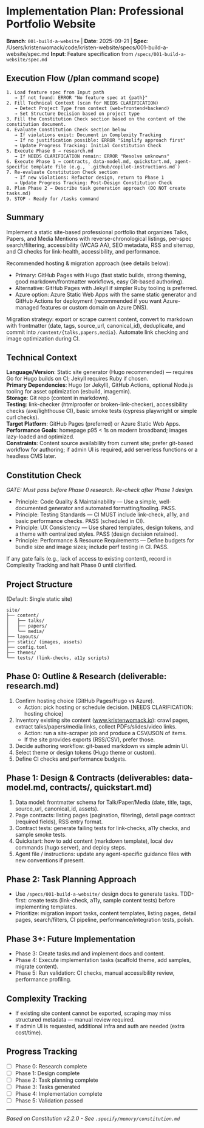# Implementation Plan: Professional Portfolio Website

**Branch**: `001-build-a-website` | **Date**: 2025-09-21 | **Spec**: /Users/kristenwomack/code/kristen-website/specs/001-build-a-website/spec.md
**Input**: Feature specification from `/specs/001-build-a-website/spec.md`

## Execution Flow (/plan command scope)
```
1. Load feature spec from Input path
   → If not found: ERROR "No feature spec at {path}"
2. Fill Technical Context (scan for NEEDS CLARIFICATION)
   → Detect Project Type from context (web=frontend+backend)
   → Set Structure Decision based on project type
3. Fill the Constitution Check section based on the content of the constitution document.
4. Evaluate Constitution Check section below
   → If violations exist: Document in Complexity Tracking
   → If no justification possible: ERROR "Simplify approach first"
   → Update Progress Tracking: Initial Constitution Check
5. Execute Phase 0 → research.md
   → If NEEDS CLARIFICATION remain: ERROR "Resolve unknowns"
6. Execute Phase 1 → contracts, data-model.md, quickstart.md, agent-specific template file (e.g., `.github/copilot-instructions.md`)
7. Re-evaluate Constitution Check section
   → If new violations: Refactor design, return to Phase 1
   → Update Progress Tracking: Post-Design Constitution Check
8. Plan Phase 2 → Describe task generation approach (DO NOT create tasks.md)
9. STOP - Ready for /tasks command
```

## Summary
Implement a static site-based professional portfolio that organizes Talks, Papers, and Media Mentions with reverse-chronological listings, per-spec search/filtering, accessibility (WCAG AA), SEO metadata, RSS and sitemap, and CI checks for link-health, accessibility, and performance.

Recommended hosting & migration approach (see details below):
- Primary: GitHub Pages with Hugo (fast static builds, strong theming, good markdown/frontmatter workflows, easy Git-based authoring).
- Alternative: GitHub Pages with Jekyll if simpler Ruby tooling is preferred.
- Azure option: Azure Static Web Apps with the same static generator and GitHub Actions for deployment (recommended if you want Azure-managed features or custom domain on Azure DNS).

Migration strategy: export or scrape current content, convert to markdown with frontmatter (date, tags, source_url, canonical_id), deduplicate, and commit into `/content/{talks,papers,media}`. Automate link checking and image optimization during CI.

## Technical Context
**Language/Version**: Static site generator (Hugo recommended) — requires Go for Hugo builds on CI; Jekyll requires Ruby if chosen.  
**Primary Dependencies**: Hugo (or Jekyll), GitHub Actions, optional Node.js tooling for asset optimization (esbuild, imagemin).  
**Storage**: Git repo (content in markdown).  
**Testing**: link-checker (htmlproofer or broken-link-checker), accessibility checks (axe/lighthouse CI), basic smoke tests (cypress playwright or simple curl checks).  
**Target Platform**: GitHub Pages (preferred) or Azure Static Web Apps.  
**Performance Goals**: homepage p95 < 1s on modern broadband; images lazy-loaded and optimized.  
**Constraints**: Content source availability from current site; prefer git-based workflow for authoring; if admin UI is required, add serverless functions or a headless CMS later.

## Constitution Check
*GATE: Must pass before Phase 0 research. Re-check after Phase 1 design.*

- Principle: Code Quality & Maintainability — Use a simple, well-documented generator and automated formatting/tooling. PASS.
- Principle: Testing Standards — CI MUST include link-check, a11y, and basic performance checks. PASS (scheduled in CI). 
- Principle: UX Consistency — Use shared templates, design tokens, and a theme with centralized styles. PASS (design decision retained).
- Principle: Performance & Resource Requirements — Define budgets for bundle size and image sizes; include perf testing in CI. PASS.

If any gate fails (e.g., lack of access to existing content), record in Complexity Tracking and halt Phase 0 until clarified.

## Project Structure
(Default: Single static site)

```
site/
├── content/
│   ├── talks/
│   ├── papers/
│   └── media/
├── layouts/
├── static/ (images, assets)
├── config.toml
├── themes/
└── tests/ (link-checks, a11y scripts)
```

## Phase 0: Outline & Research (deliverable: research.md)
1. Confirm hosting choice (GitHub Pages/Hugo vs Azure).
   - Action: pick hosting or schedule decision. [NEEDS CLARIFICATION: hosting choice]
2. Inventory existing site content (www.kristenwomack.io): crawl pages, extract talks/papers/media links, collect PDFs/slides/video links.
   - Action: run a site-scraper job and produce a CSV/JSON of items.
   - If the site provides exports (RSS/CSV), prefer those.
3. Decide authoring workflow: git-based markdown vs simple admin UI.
4. Select theme or design tokens (Hugo theme or custom).
5. Define CI checks and performance budgets.

## Phase 1: Design & Contracts (deliverables: data-model.md, contracts/, quickstart.md)
1. Data model: frontmatter schema for Talk/Paper/Media (date, title, tags, source_url, canonical_id, assets).
2. Page contracts: listing pages (pagination, filtering), detail page contract (required fields), RSS entry format.
3. Contract tests: generate failing tests for link-checks, a11y checks, and sample smoke tests.
4. Quickstart: how to add content (markdown template), local dev commands (hugo server), and deploy steps.
5. Agent file / instructions: update any agent-specific guidance files with new conventions if present.

## Phase 2: Task Planning Approach
- Use `/specs/001-build-a-website/` design docs to generate tasks. TDD-first: create tests (link-check, a11y, sample content tests) before implementing templates.
- Prioritize: migration import tasks, content templates, listing pages, detail pages, search/filters, CI pipeline, performance/integration tests, polish.

## Phase 3+: Future Implementation
- Phase 3: Create tasks.md and implement docs and content.
- Phase 4: Execute implementation tasks (scaffold theme, add samples, migrate content).
- Phase 5: Run validation: CI checks, manual accessibility review, performance profiling.

## Complexity Tracking
- If existing site content cannot be exported, scraping may miss structured metadata — manual review required.
- If admin UI is requested, additional infra and auth are needed (extra cost/time).

## Progress Tracking
- [ ] Phase 0: Research complete
- [ ] Phase 1: Design complete
- [ ] Phase 2: Task planning complete
- [ ] Phase 3: Tasks generated
- [ ] Phase 4: Implementation complete
- [ ] Phase 5: Validation passed

---
*Based on Constitution v2.2.0 - See `.specify/memory/constitution.md`*
